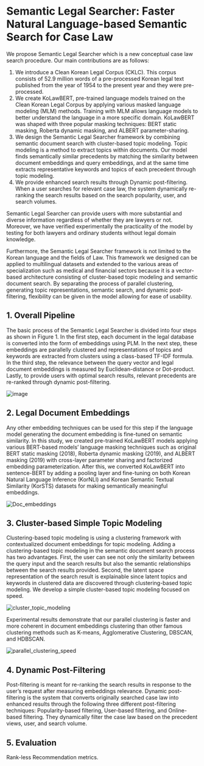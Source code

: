 # Semantic Legal Searcher: Faster Natural Language-based Semantic Search for Case Law

 We propose Semantic Legal Searcher which is a new conceptual case law search procedure. Our main contributions are as follows:
 
 1.	We introduce a Clean Korean Legal Corpus (CKLC). This corpus consists of 52.9 million words of a pre-processed Korean legal text published from the year of 1954 to the present year and they were pre-processed.
 2.	We create KoLawBERT, pre-trained language models trained on the Clean  Korean Legal Corpus by applying various masked language modeling (MLM) methods. Training with MLM allows language models to better understand the language in a more specific domain. KoLawBERT was shaped with three popular masking techniques: BERT static masking, Roberta dynamic masking, and ALBERT parameter-sharing.
 3.	We design the Semantic Legal Searcher framework by combining semantic document search with cluster-based topic modeling. Topic modeling is a method to extract topics within documents. Our model finds semantically similar precedents by matching the similarity between document embeddings and query embeddings, and at the same time extracts representative keywords and topics of each precedent through topic modeling.
 4.	We provide enhanced search results through Dynamic post-filtering. When a user searches for relevant case law, the system dynamically re-ranking the search results based on the search popularity, user, and search volumes.

 Semantic Legal Searcher can provide users with more substantial and diverse information regardless of whether they are lawyers or not. Moreover, we have verified experimentally the practicality of the model by testing for both lawyers and ordinary students without legal domain knowledge.

 Furthermore, the Semantic Legal Searcher framework is not limited to the Korean language and the fields of Law. This framework we designed can be applied to multilingual datasets and extended to the various areas of specialization such as medical and financial sectors because it is a vector-based architecture consisting of cluster-based topic modeling and semantic document search. By separating the process of parallel clustering, generating topic representations, semantic search, and dynamic post-filtering, flexibility can be given in the model allowing for ease of usability.
 

 ## 1. Overall Pipeline
 
 The basic process of the Semantic Legal Searcher is divided into four steps as shown in Figure 1.  In the first step, each document in the legal database is converted into the form of embeddings using PLM. In the next step, these embeddings are parallelly clustered and representations of topics and keywords are extracted from clusters using a class-based TF-IDF formula. In the third step, the relevance between the query vector and legal document embeddings is measured by Euclidean-distance or Dot-product. Lastly, to provide users with optimal search results, relevant precedents are re-ranked through dynamic post-filtering.


![image](https://user-images.githubusercontent.com/105137667/172834568-33ba016c-0618-4c2b-8c8c-1d373596def4.png)


## 2. Legal Document Embeddings

 Any other embedding techniques can be used for this step if the language model generating the document embedding is fine-tuned on semantic similarity. In this study, we created pre-trained KoLawBERT models applying various BERT-based models’ language masking techniques such as original BERT static masking (2018),  Roberta dynamic masking (2019), and ALBERT masking (2019) with cross-layer parameter sharing and factorized embedding parameterization. After this, we converted KoLawBERT into sentence-BERT by adding a pooling layer and fine-tuning on both Korean Natural Language Inference (KorNLI) and Korean Semantic Textual Similarity (KorSTS) datasets for making semantically meaningful embeddings.
 
 
![Doc_embeddings](https://user-images.githubusercontent.com/105137667/172763860-ca50c83f-a10d-4b58-9f64-2e6c86bcfbdc.jpg)


## 3. Cluster-based Simple Topic Modeling

 Clustering-based topic modeling is using a clustering framework with contextualized document embeddings for topic modeling. Adding a clustering-based topic modeling in the semantic document search process has two advantages. First, the user can see not only the similarity between the query input and the search results but also the semantic relationships between the search results provided. Second, the latent space representation of the search result is explainable since latent topics and keywords in clustered data are discovered through clustering-based topic modeling. We develop a simple cluster-based topic modeling focused on speed.
 
 
![cluster_topic_modeling](https://user-images.githubusercontent.com/105137667/172763898-f5eba72e-a60b-4acb-b9d2-f0f9a6221da8.jpg)
 
 
Experimental results demonstrate that our parallel clustering is faster and more coherent in document embeddings clustering than other famous clustering methods such as K-means, Agglomerative Clustering, DBSCAN, and HDBSCAN.


![parallel_clustering_speed](https://user-images.githubusercontent.com/105137667/172763944-19bf4646-861b-432c-8e71-84dc95bf80a5.jpg)


## 4. Dynamic Post-Filtering
 Post-filtering is meant for re-ranking the search results in response to the user’s request after measuring embeddings relevance. Dynamic post-filtering is the system that converts originally searched case law into enhanced results through the following three different post-filtering techniques: Popularity-based filtering, User-based filtering, and Online-based filtering. They dynamically filter the case law based on the precedent views, user, and search volume.
 

## 5. Evaluation

Rank-less Recommendation metrics.
